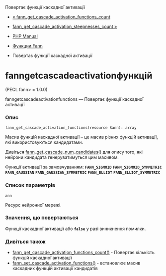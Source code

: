 Повертає функції каскадної активації

-   [« fann\_get\_cascade\_activation\_functions\_count](function.fann-get-cascade-activation-functions-count.html)
    
-   [fann\_get\_cascade\_activation\_steepnesses\_count »](function.fann-get-cascade-activation-steepnesses-count.html)
    
-   [PHP Manual](index.html)
    
-   [Функции Fann](ref.fann.html)
    
-   Повертає функції каскадної активації
    

# fanngetcascadeactivationфункцій

(PECL fann> = 1.0.0)

fanngetcascadeactivationfunctions — Повертає функції каскадної активації

### Опис

```methodsynopsis
fann_get_cascade_activation_functions(resource $ann): array
```

Масив функцій каскадної активації – це масив різних функцій активації, які використовуються кандидатами.

Дивіться [fann\_get\_cascade\_num\_candidates()](function.fann-get-cascade-num-candidates.html) для опису того, які нейрони кандидата генеруватимуться цим масивом.

Функції активації за замовчуванням: **`FANN_SIGMOID`** **`FANN_SIGMOID_SYMMETRIC`** **`FANN_GAUSSIAN`** **`FANN_GAUSSIAN_SYMMETRIC`** **`FANN_ELLIOT`** **`FANN_ELLIOT_SYMMETRIC`**

### Список параметрів

`ann`

Ресурс нейронної мережі.

### Значення, що повертаються

Функції каскадної активації або **`false`** у разі виникнення помилки.

### Дивіться також

-   [fann\_get\_cascade\_activation\_functions\_count()](function.fann-get-cascade-activation-functions-count.html) - Повертає кількість функцій каскадної активації
-   [fann\_set\_cascade\_activation\_functions()](function.fann-set-cascade-activation-functions.html) - встановлює масив каскадних функцій активації кандидатів
